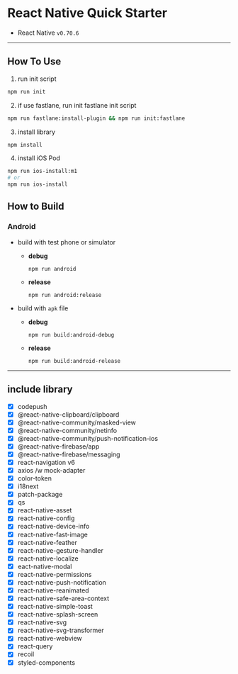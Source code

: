 # React Native Quick Starter

- React Native `v0.70.6`

---

## How To Use

1. run init script

```bash
npm run init
```

2. if use fastlane, run init fastlane init script

```bash
npm run fastlane:install-plugin && npm run init:fastlane
```

3. install library

```bash
npm install
```

4. install iOS Pod

```bash
npm run ios-install:m1
# or
npm run ios-install
```

## How to Build

### Android

- build with test phone or simulator

  - **debug**

    ```
    npm run android
    ```

  - **release**
    ```
    npm run android:release
    ```

- build with `apk` file

  - **debug**

    ```
    npm run build:android-debug
    ```

  - **release**
    ```
    npm run build:android-release
    ```

---

## include library

- [x] codepush
- [x] @react-native-clipboard/clipboard
- [x] @react-native-community/masked-view
- [x] @react-native-community/netinfo
- [x] @react-native-community/push-notification-ios
- [x] @react-native-firebase/app
- [x] @react-native-firebase/messaging
- [x] react-navigation v6
- [x] axios /w mock-adapter
- [x] color-token
- [x] i18next
- [x] patch-package
- [x] qs
- [x] react-native-asset
- [x] react-native-config
- [x] react-native-device-info
- [x] react-native-fast-image
- [x] react-native-feather
- [x] react-native-gesture-handler
- [x] react-native-localize
- [x] eact-native-modal
- [x] react-native-permissions
- [x] react-native-push-notification
- [x] react-native-reanimated
- [x] react-native-safe-area-context
- [x] react-native-simple-toast
- [x] react-native-splash-screen
- [x] react-native-svg
- [x] react-native-svg-transformer
- [x] react-native-webview
- [x] react-query
- [x] recoil
- [x] styled-components
